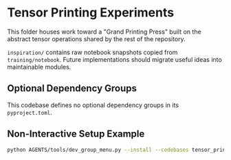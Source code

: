 # Tensor Printing Experiments

This folder houses work toward a "Grand Printing Press" built on the abstract tensor operations shared by the rest of the repository.

`inspiration/` contains raw notebook snapshots copied from `training/notebook`. Future implementations should migrate useful ideas into maintainable modules.

## Optional Dependency Groups

This codebase defines no optional dependency groups in its `pyproject.toml`.

## Non-Interactive Setup Example

```bash
python AGENTS/tools/dev_group_menu.py --install --codebases tensor_printing
```
